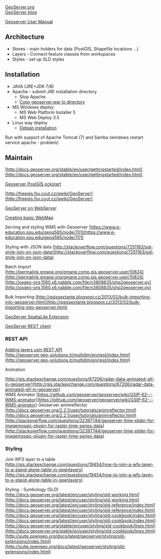 [GeoServer.org](http://geoserver.org/)  
[GeoServer blog](http://blog.geoserver.org/)  

[Geoserver User Manual](http://docs.geoserver.org/stable/en/user/index.html)  

## Architecture

- Stores - main holders for data (PostGIS, Shapefile locations …)  
- Layers - Connect feature classes from workspaces  
- Styles - set up SLD styles  

## Installation

- JAVA (JRE+JDK 7/8)
- Apache - submit JRE installation directory
	- Stop Apache  
	- [Copy geoserver.war to directory](http://docs.geoserver.org/stable/en/user/installation/war.html)  
- MS Windows deploy  
	- MS Web Platform Installer 5  
	- MS Web Deploy 3.5 
- Linux way deploy  
	- [Debian installation](http://docs.geoserver.org/stable/en/user/installation/linux/debian.html)

Run with support of Apache Tomcat (7) and Samba (windows restart service apache - problem)  


## Maintain

[http://docs.geoserver.org/stable/en/user/gettingstarted/index.html](http://docs.geoserver.org/stable/en/user/gettingstarted/index.html)  
  
[Geoserver PostGIS qckstart](http://docs.geoserver.org/stable/en/user/gettingstarted/postgis-quickstart/index.html)  
  
[http://freegis.fsv.cvut.cz/gwiki/GeoServer](http://freegis.fsv.cvut.cz/gwiki/GeoServer)  
  
[GeoServer on WebServer](https://gis.stackexchange.com/questions/45222/is-it-possible-to-install-geoserver-on-a-web-server)  
  
[Creating basic WebMap](http://suite.opengeo.org/4.1/webmaps/easypublish/load.html)  

  
Serving and styling WMS with Geoserver [https://www.e-education.psu.edu/geog585/node/701](https://www.e-education.psu.edu/geog585/node/701)  
  
Styling with JSON data [http://stackoverflow.com/questions/7251163/sql-style-join-on-json-data](http://stackoverflow.com/questions/7251163/sql-style-join-on-json-data)  
  
Batch Import  
[http://permalink.gmane.org/gmane.comp.gis.geoserver.user/10824](http://permalink.gmane.org/gmane.comp.gis.geoserver.user/10824)  
[http://osgeo-org.1560.x6.nabble.com/file/n3808835/shp2geoserver.py](http://osgeo-org.1560.x6.nabble.com/file/n3808835/shp2geoserver.py)  

Bulk Importing [http://qgissextante.blogspot.cz/2013/02/bulk-importing-into-geoserver.html](http://qgissextante.blogspot.cz/2013/02/bulk-importing-into-geoserver.html)

[GeoServer SpatiaLite Extension](http://suite.opengeo.org/docs/latest/geoserver/community/spatialite/index.html)  
  
[GeoServer REST client](http://docs.geoserver.org/latest/en/user/extensions/importer/rest_examples.html)  
  
### REST API 

[Adding layers usin REST API](http://boundlessgeo.com/2012/10/adding-layers-to-geoserver-using-the-rest-api/)  
[http://geoserver.geo-solutions.it/multidim/en/rest/index.html](http://geoserver.geo-solutions.it/multidim/en/rest/index.html)  
  
  
Animation

[http://gis.stackexchange.com/questions/67206/radar-data-animated-gif-in-geoserver](http://gis.stackexchange.com/questions/67206/radar-data-animated-gif-in-geoserver)  
WMS Animator [https://github.com/geoserver/geoserver/wiki/GSIP-62---WMS-animator](https://github.com/geoserver/geoserver/wiki/GSIP-62---WMS-animator)
Geoserver animreflector [http://docs.geoserver.org/2.2.1/user/tutorials/animreflector.html](http://docs.geoserver.org/2.2.1/user/tutorials/animreflector.html)  
[http://stackoverflow.com/questions/32397744/geoserver-time-slider-for-imagemosaic-plugin-for-raster-time-series-data](http://stackoverflow.com/questions/32397744/geoserver-time-slider-for-imagemosaic-plugin-for-raster-time-series-data)


### Styling

Join WFS layer to a table [http://gis.stackexchange.com/questions/19454/how-to-join-a-wfs-layer-to-a-stand-alone-table-in-openlayers](http://gis.stackexchange.com/questions/19454/how-to-join-a-wfs-layer-to-a-stand-alone-table-in-openlayers)  
  
Styling - Symbology (SLD)  
[http://docs.geoserver.org/latest/en/user/styling/sld-working.html](http://docs.geoserver.org/latest/en/user/styling/sld-working.html)  
[http://docs.geoserver.org/latest/en/user/styling/sld-reference/index.html](http://docs.geoserver.org/latest/en/user/styling/sld-reference/index.html)  
[http://docs.geoserver.org/latest/en/user/styling/sld-cookbook/index.html](http://docs.geoserver.org/latest/en/user/styling/sld-cookbook/index.html)  
[http://docs.geoserver.org/stable/en/user/styling/sld-cookbook/lines.html](http://docs.geoserver.org/stable/en/user/styling/sld-cookbook/lines.html)  
[http://suite.opengeo.org/docs/latest/geoserver/styling/sld-extensions/index.html](http://suite.opengeo.org/docs/latest/geoserver/styling/sld-extensions/index.html)